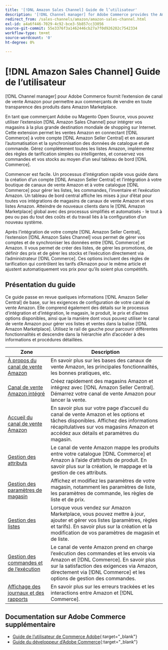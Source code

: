 ```yaml
---
title: '[!DNL Amazon Sales Channel] Guide de l’utilisateur'
description: '[!DNL Channel manager] for Adobe Commerce provides the Amazon sales channel extension to enable merchants to seamlessly sell products in the [!DNL Amazon Marketplace].'
redirect_from: /sales-channels/amazon/amazon-sales-channel.html
exl-id: a4a6f446-7029-4c92-bce3-5b857cc33056
source-git-commit: 55e3376f3a1462446cb27a7f0d926202c7542334
workflow-type: tm+mt
source-wordcount: '0'
ht-degree: 0%

---
```


# [!DNL Amazon Sales Channel] Guide de l’utilisateur

[!DNL Channel manager] pour Adobe Commerce fournit l’extension de canal de vente Amazon pour permettre aux commerçants de vendre en toute transparence des produits dans Amazon Marketplace.

En tant que commerçant Adobe ou Magento Open Source, vous pouvez utiliser l’extension [!DNL Amazon Sales Channel] pour intégrer vos magasins à la plus grande destination mondiale de shopping sur Internet. Cette extension permet les ventes Amazon en connectant [!DNL Commerce] à votre compte [!DNL Amazon Seller Central] et en assurant l’automatisation et la synchronisation des données de catalogue et de commande. Gérez complètement toutes les listes Amazon, implémentez des règles de tarification simples ou intelligentes, et conservez vos commandes et vos stocks au moyen d’un seul tableau de bord [!DNL Commerce].

Commencer est facile. Un processus d’intégration rapide vous guide dans la création d’un compte [!DNL Amazon Seller Central] et l’intégration à votre boutique de canaux de vente Amazon et à votre catalogue [!DNL Commerce] pour gérer les listes, les commandes, l’inventaire et l’exécution Amazon. Un tableau de bord central affiche les mises à jour d’état pour toutes vos intégrations de magasins de canaux de vente Amazon et vos listes Amazon. Atteindre de nouveaux clients dans le [!DNL Amazon Marketplace] global avec des processus simplifiés et automatisés - le tout à peu ou pas du tout des coûts et du travail liés à la configuration d’un nouveau système.

Après l’intégration de votre compte [!DNL Amazon Seller Central], l’extension [!DNL Amazon Sales Channel] vous permet de gérer vos comptes et de synchroniser les données entre [!DNL Commerce] et Amazon. Il vous permet de créer des listes, de gérer les promotions, de définir des prix et de gérer les stocks et l’exécution directement via l’administrateur [!DNL Commerce]. Ces options incluent des règles de tarification qui contrôlent les tarifs d’Amazon pour le même article et ajustent automatiquement vos prix pour qu’ils soient plus compétitifs.

## Présentation du guide

Ce guide passe en revue quelques informations [!DNL Amazon Seller Central] de base, sur les exigences de configuration de votre canal de vente Amazon. Elle comprend également des détails sur le processus d’intégration et d’intégration, le magasin, le produit, le prix et d’autres options disponibles, ainsi que la manière dont vous pouvez utiliser le canal de vente Amazon pour gérer vos listes et ventes dans la balise [!DNL Amazon Marketplace]. Utilisez le rail de gauche pour parcourir différentes fonctionnalités et descendre dans la hiérarchie afin d’accéder à des informations et procédures détaillées.

| Zone | Description |
|----|----|
| [À propos du canal de vente Amazon](./about-amazon-sales-channel.md) | En savoir plus sur les bases des canaux de vente Amazon, les principales fonctionnalités, les bonnes pratiques, etc. |
| [Canal de vente Amazon intégré](./amazon-onboarding-home.md) | Créez rapidement des magasins Amazon et intégrez avec [!DNL Amazon Seller Central]. Démarrez votre canal de vente Amazon pour lancer la vente. |
| [Accueil du canal de vente Amazon](./amazon-sales-channel-home.md) | En savoir plus sur votre page d’accueil du canal de vente Amazon et les options et tâches disponibles. Affichez des informations récapitulatives sur vos magasins Amazon et accédez aux détails et paramètres du magasin. |
| [Gestion des attributs](./attributes-view.md) | Le canal de vente Amazon mappe les produits entre votre catalogue [!DNL Commerce] et Amazon à l’aide d’attributs de produit. En savoir plus sur la création, le mappage et la gestion de ces attributs. |
| [Gestion des paramètres de magasin](./ob-store-review.md) | Affichez et modifiez les paramètres de votre magasin, notamment les paramètres de liste, les paramètres de commande, les règles de liste et de prix. |
| [Gestion des listes](./managing-product-listings.md) | Lorsque vous vendez sur Amazon Marketplace, vous pouvez mettre à jour, ajouter et gérer vos listes (paramètres, règles et tarifs). En savoir plus sur la création et la modification de vos paramètres de magasin et de liste. |
| [Gestion des commandes et de l’exécution](./managing-orders.md) | Le canal de vente Amazon prend en charge l’exécution des commandes et les envois via Amazon et [!DNL Commerce]. En savoir plus sur la satisfaction des exigences via Amazon, directement via [!DNL Commerce] et les options de gestion des commandes. |
| [Affichage des journaux et des rapports](./amazon-logs-reports.md) | En savoir plus sur les erreurs trackées et les interactions entre Amazon et [!DNL Commerce]. |

## Documentation sur Adobe Commerce supplémentaire

- [Guide de l’utilisateur de Commerce Adobe](https://docs.magento.com/user-guide/){:target=&quot;_blank&quot;}
- [Guide du développeur d’Adobe Commerce](https://devdocs.magento.com/){:target=&quot;_blank&quot;}
